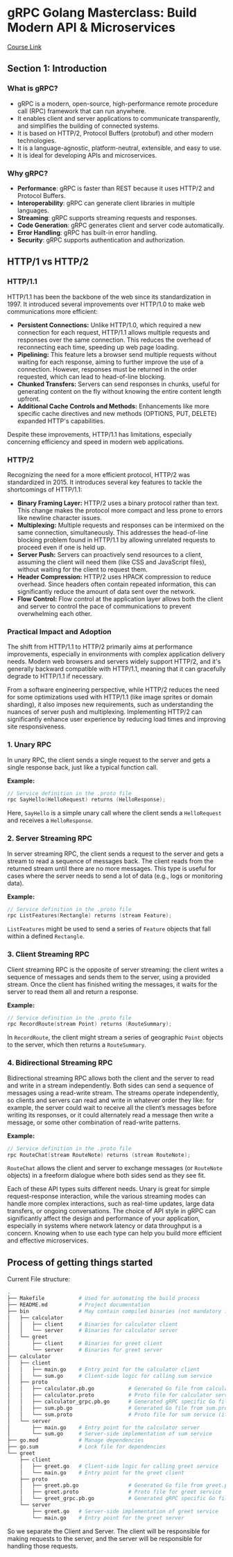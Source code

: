 # gRPC Golang Masterclass: Build Modern API & Microservices

[Course Link](https://www.udemy.com/course/grpc-golang)

## Section 1: Introduction

### What is gRPC?

- gRPC is a modern, open-source, high-performance remote procedure call (RPC) framework that can run anywhere.
- It enables client and server applications to communicate transparently, and simplifies the building of connected systems.
- It is based on HTTP/2, Protocol Buffers (protobuf) and other modern technologies.
- It is a language-agnostic, platform-neutral, extensible, and easy to use.
- It is ideal for developing APIs and microservices.

### Why gRPC?

- **Performance**: gRPC is faster than REST because it uses HTTP/2 and Protocol Buffers.
- **Interoperability**: gRPC can generate client libraries in multiple languages.
- **Streaming**: gRPC supports streaming requests and responses.
- **Code Generation**: gRPC generates client and server code automatically.
- **Error Handling**: gRPC has built-in error handling.
- **Security**: gRPC supports authentication and authorization.

## HTTP/1 vs HTTP/2

### HTTP/1.1

HTTP/1.1 has been the backbone of the web since its standardization in 1997. It introduced several improvements over HTTP/1.0 to make web communications more efficient:

- **Persistent Connections:** Unlike HTTP/1.0, which required a new connection for each request, HTTP/1.1 allows multiple requests and responses over the same connection. This reduces the overhead of reconnecting each time, speeding up web page loading.
- **Pipelining:** This feature lets a browser send multiple requests without waiting for each response, aiming to further improve the use of a connection. However, responses must be returned in the order requested, which can lead to head-of-line blocking.
- **Chunked Transfers:** Servers can send responses in chunks, useful for generating content on the fly without knowing the entire content length upfront.
- **Additional Cache Controls and Methods:** Enhancements like more specific cache directives and new methods (OPTIONS, PUT, DELETE) expanded HTTP's capabilities.

Despite these improvements, HTTP/1.1 has limitations, especially concerning efficiency and speed in modern web applications.

### HTTP/2

Recognizing the need for a more efficient protocol, HTTP/2 was standardized in 2015. It introduces several key features to tackle the shortcomings of HTTP/1.1:

- **Binary Framing Layer:** HTTP/2 uses a binary protocol rather than text. This change makes the protocol more compact and less prone to errors like newline character issues.
- **Multiplexing:** Multiple requests and responses can be intermixed on the same connection, simultaneously. This addresses the head-of-line blocking problem found in HTTP/1.1 by allowing unrelated requests to proceed even if one is held up.
- **Server Push:** Servers can proactively send resources to a client, assuming the client will need them (like CSS and JavaScript files), without waiting for the client to request them.
- **Header Compression:** HTTP/2 uses HPACK compression to reduce overhead. Since headers often contain repeated information, this can significantly reduce the amount of data sent over the network.
- **Flow Control:** Flow control at the application layer allows both the client and server to control the pace of communications to prevent overwhelming each other.

### Practical Impact and Adoption

The shift from HTTP/1.1 to HTTP/2 primarily aims at performance improvements, especially in environments with complex application delivery needs. Modern web browsers and servers widely support HTTP/2, and it's generally backward compatible with HTTP/1.1, meaning that it can gracefully degrade to HTTP/1.1 if necessary.

From a software engineering perspective, while HTTP/2 reduces the need for some optimizations used with HTTP/1.1 (like image sprites or domain sharding), it also imposes new requirements, such as understanding the nuances of server push and multiplexing. Implementing HTTP/2 can significantly enhance user experience by reducing load times and improving site responsiveness.

### 1. Unary RPC

In unary RPC, the client sends a single request to the server and gets a single response back, just like a typical function call.

**Example:**
```go
// Service definition in the .proto file
rpc SayHello(HelloRequest) returns (HelloResponse);
```
Here, `SayHello` is a simple unary call where the client sends a `HelloRequest` and receives a `HelloResponse`.

### 2. Server Streaming RPC

In server streaming RPC, the client sends a request to the server and gets a stream to read a sequence of messages back. The client reads from the returned stream until there are no more messages. This type is useful for cases where the server needs to send a lot of data (e.g., logs or monitoring data).

**Example:**
```go
// Service definition in the .proto file
rpc ListFeatures(Rectangle) returns (stream Feature);
```

`ListFeatures` might be used to send a series of `Feature` objects that fall within a defined `Rectangle`.

### 3. Client Streaming RPC

Client streaming RPC is the opposite of server streaming: the client writes a sequence of messages and sends them to the server, using a provided stream. Once the client has finished writing the messages, it waits for the server to read them all and return a response.

**Example:**
```go
// Service definition in the .proto file
rpc RecordRoute(stream Point) returns (RouteSummary);
```

In `RecordRoute`, the client might stream a series of geographic `Point` objects to the server, which then returns a `RouteSummary`.

### 4. Bidirectional Streaming RPC

Bidirectional streaming RPC allows both the client and the server to read and write in a stream independently. Both sides can send a sequence of messages using a read-write stream. The streams operate independently, so clients and servers can read and write in whatever order they like: for example, the server could wait to receive all the client’s messages before writing its responses, or it could alternately read a message then write a message, or some other combination of read-write patterns.

**Example:**
```go
// Service definition in the .proto file
rpc RouteChat(stream RouteNote) returns (stream RouteNote);
```

`RouteChat` allows the client and server to exchange messages (or `RouteNote` objects) in a freeform dialogue where both sides send as they see fit.


Each of these API types suits different needs. Unary is great for simple request-response interaction, while the various streaming modes can handle more complex interactions, such as real-time updates, large data transfers, or ongoing conversations. The choice of API style in gRPC can significantly affect the design and performance of your application, especially in systems where network latency or data throughput is a concern. Knowing when to use each type can help you build more efficient and effective microservices.

## Process of getting things started

Current File structure:

```bash
.
├── Makefile           # Used for automating the build process
├── README.md          # Project documentation
├── bin                # May contain compiled binaries (not mandatory in the structure)
│   ├── calculator
│   │   ├── client     # Binaries for calculator client
│   │   └── server     # Binaries for calculator server
│   └── greet
│       ├── client     # Binaries for greet client
│       └── server     # Binaries for greet server
├── calculator
│   ├── client
│   │   ├── main.go    # Entry point for the calculator client
│   │   └── sum.go     # Client-side logic for calling sum service
│   ├── proto
│   │   ├── calculator.pb.go           # Generated Go file from calculator.proto
│   │   ├── calculator.proto           # Proto file for calculator service
│   │   ├── calculator_grpc.pb.go      # Generated gRPC specific Go file
│   │   ├── sum.pb.go                  # Generated Go file from sum.proto (if separate)
│   │   └── sum.proto                  # Proto file for sum service (if separate)
│   └── server
│       ├── main.go    # Entry point for the calculator server
│       └── sum.go     # Server-side implementation of sum service
├── go.mod             # Manage dependencies
├── go.sum             # Lock file for dependencies
└── greet
    ├── client
    │   ├── greet.go   # Client-side logic for calling greet service
    │   └── main.go    # Entry point for the greet client
    ├── proto
    │   ├── greet.pb.go                # Generated Go file from greet.proto
    │   ├── greet.proto                # Proto file for greet service
    │   └── greet_grpc.pb.go           # Generated gRPC specific Go file
    └── server
        ├── greet.go   # Server-side implementation of greet service
        └── main.go    # Entry point for the greet server
```

So we separate the Client and Server. The client will be responsible for making requests to the server, and the server will be responsible for handling those requests.

